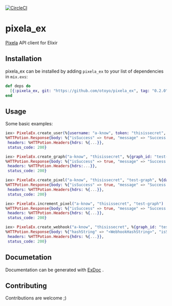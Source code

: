 [![CircleCI](https://circleci.com/gh/otoyo/pixela_ex/tree/master.svg?style=svg)](https://circleci.com/gh/otoyo/pixela_ex/tree/master)

# pixela\_ex

[Pixela](https://pixe.la/) API client for Elixir

## Installation

pixela\_ex can be installed by adding `pixela_ex` to your list of dependencies in `mix.exs`:

```elixir
def deps do
  [{:pixela_ex, git: "https://github.com/otoyo/pixela_ex", tag: "0.2.0"}]
end
```

## Usage

Some basic examples:

```elixir
iex> PixelaEx.create_user(%{username: "a-know", token: "thisissecret", agree_terms_of_service: true, not_minor: true})
%HTTPotion.Response{body: %{"isSuccess" => true, "message" => "Success."},
 headers: %HTTPotion.Headers{hdrs: %{...}},
 status_code: 200}

iex> PixelaEx.create_graph("a-know", "thisissecret", %{graph_id: "test-graph", name: "graph-name", unit: "commit", type: "int", color: "shibafu"})
%HTTPotion.Response{body: %{"isSuccess" => true, "message" => "Success."},
 headers: %HTTPotion.Headers{hdrs:...}},
 status_code: 200}

iex> PixelaEx.create_pixel("a-know", "thisissecret", "test-graph", %{date: "20181020", quantity: "5"})
%HTTPotion.Response{body: %{"isSuccess" => true, "message" => "Success."},
 headers: %HTTPotion.Headers{hdrs: %{...}},
 status_code: 200}

iex> PixelaEx.increment_pixel("a-know", "thisissecret", "test-graph")
%HTTPotion.Response{body: %{"isSuccess" => true, "message" => "Success."},
 headers: %HTTPotion.Headers{hdrs: %{...}},
 status_code: 200}

iex> PixelaEx.create_webhook("a-know", "thisissecret", %{graph_id: "test-graph", type: "increment"})
%HTTPotion.Response{body: %{"hashString" => "<WebhookHashString>", "isSuccess" => true, "message" => "Success."},
 headers: %HTTPotion.Headers{hdrs: %{...}},
 status_code: 200}
```

## Documetation

Documentation can be generated with [ExDoc](https://github.com/elixir-lang/ex_doc) .

## Contributing

Contributions are welcome ;)

